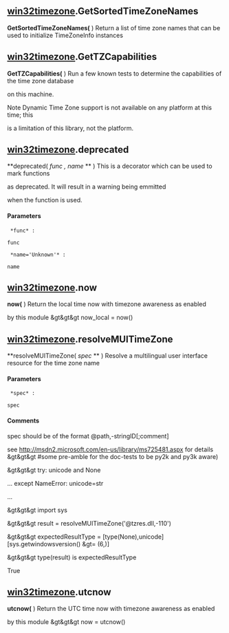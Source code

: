 
## [win32timezone](#README.md#win32timezone).GetSortedTimeZoneNames

 **GetSortedTimeZoneNames(** )
Return a list of time zone names that can be used to initialize TimeZoneInfo instances

## [win32timezone](#README.md#win32timezone).GetTZCapabilities

 **GetTZCapabilities(** )
Run a few known tests to determine the capabilities of the time zone database 

on this machine. 

Note Dynamic Time Zone support is not available on any platform at this time; this 

is a limitation of this library, not the platform.

## [win32timezone](#README.md#win32timezone).deprecated

 **deprecated( *func*  *, name* ** )
This is a decorator which can be used to mark functions 

as deprecated. It will result in a warning being emmitted 

when the function is used.

#### Parameters


     *func* :

    func

     *name='Unknown'* :

    name

## [win32timezone](#README.md#win32timezone).now

 **now(** )
Return the local time now with timezone awareness as enabled 

by this module
&gt&gt&gt now_local = now()

## [win32timezone](#README.md#win32timezone).resolveMUITimeZone

 **resolveMUITimeZone( *spec* ** )
Resolve a multilingual user interface resource for the time zone name

#### Parameters


     *spec* :

    spec

#### Comments
spec should be of the format @path,-stringID[;comment] 

see http://msdn2.microsoft.com/en-us/library/ms725481.aspx for details
&gt&gt&gt #some pre-amble for the doc-tests to be py2k and py3k aware)

&gt&gt&gt try: unicode and None

... except NameError: unicode=str

...

&gt&gt&gt import sys

&gt&gt&gt result = resolveMUITimeZone('@tzres.dll,-110')

&gt&gt&gt expectedResultType = [type(None),unicode][sys.getwindowsversion() &gt= (6,)]

&gt&gt&gt type(result) is expectedResultType

True

## [win32timezone](#README.md#win32timezone).utcnow

 **utcnow(** )
Return the UTC time now with timezone awareness as enabled 

by this module
&gt&gt&gt now = utcnow()
